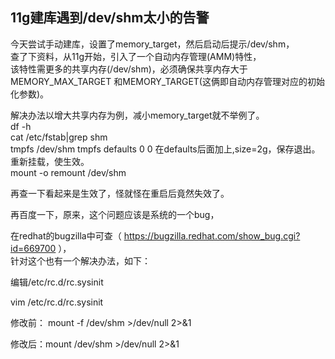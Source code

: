 
## 11g建库遇到/dev/shm太小的告警  

今天尝试手动建库，设置了memory\_target，然后启动后提示/dev/shm，  
查了下资料，从11g开始，引入了一个自动内存管理(AMM)特性，  
该特性需更多的共享内存(/dev/shm)，必须确保共享内存大于MEMORY\_MAX\_TARGET 和MEMORY\_TARGET(这俩即自动内存管理对应的初始化参数)。   

解决办法以增大共享内存为例，减小memory\_target就不举例了。  
df -h  
cat /etc/fstab|grep shm  
tmpfs  /dev/shm   tmpfs   defaults     0 0
在defaults后面加上,size=2g，保存退出。  
重新挂载，使生效。  
mount -o remount /dev/shm  

再查一下看起来是生效了，怪就怪在重启后竟然失效了。   

再百度一下，原来，这个问题应该是系统的一个bug，    

在redhat的bugzilla中可查（ https://bugzilla.redhat.com/show_bug.cgi?id=669700 ），  
针对这个也有一个解决办法，如下：  

编辑/etc/rc.d/rc.sysinit  

vim /etc/rc.d/rc.sysinit  

修改前： mount -f /dev/shm >/dev/null 2>&1  

修改后：mount /dev/shm >/dev/null 2>&1  
